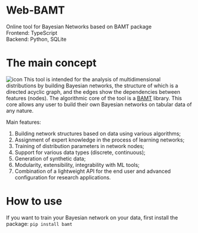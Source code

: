 # Web-BAMT
Online tool for Bayesian Networks based on BAMT package<br>
Frontend: TypeScript <br>
Backend: Python, SQLite <br>

# The main concept
![icon](https://user-images.githubusercontent.com/6116991/190202689-86890924-ea9e-4571-84cc-4fd8ca56cbc7.png|width=100)
This tool is intended for the analysis of multidimensional distributions by building Bayesian networks, the structure of which is a directed acyclic graph, and the edges show the dependencies between features (nodes). The algorithmic core of the tool is a [BAMT](https://github.com/ITMO-NSS-team/BAMT) library. This core allows any user to build their own Bayesian networks on tabular data of any nature.

Main features:
1. Building network structures based on data using various algorithms;
2. Assignment of expert knowledge in the process of learning networks;
3. Training of distribution parameters in network nodes;
4. Support for various data types (discrete, continuous);
5. Generation of synthetic data;
6. Modularity, extensibility, integrability with ML tools;
7. Combination of a lightweight API for the end user and advanced configuration for research applications.

# How to use
If you want to train your Bayesian network on your data, first install the package: `pip install bamt`


